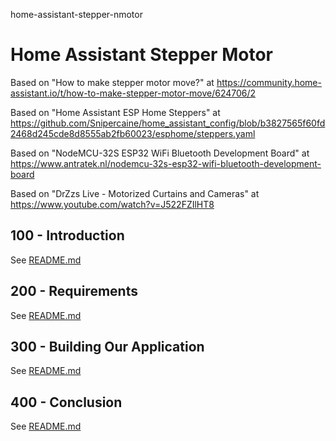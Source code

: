 home-assistant-stepper-nmotor
# Home Assistant Stepper Motor

Based on "How to make stepper motor move?" at https://community.home-assistant.io/t/how-to-make-stepper-motor-move/624706/2

Based on "Home Assistant ESP Home Steppers" at https://github.com/Snipercaine/home_assistant_config/blob/b3827565f60fd2468d245cde8d8555ab2fb60023/esphome/steppers.yaml

Based on "NodeMCU-32S ESP32 WiFi Bluetooth Development Board" at https://www.antratek.nl/nodemcu-32s-esp32-wifi-bluetooth-development-board

Based on "DrZzs Live - Motorized Curtains and Cameras" at https://www.youtube.com/watch?v=J522FZIlHT8

## 100 - Introduction

See [README.md](./100/README.md)

## 200 - Requirements

See [README.md](./200/README.md)

## 300 - Building Our Application

See [README.md](./300/README.md)

## 400 - Conclusion

See [README.md](./400/README.md)

